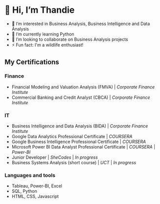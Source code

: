 # 👋 Hi, I’m Thandie

- 👀 I’m interested in Business Analysis, Business Intelligence and Data Analysis
- 🌱 I’m currently learning Python
- 💞️ I’m looking to collaborate on Business Analysis projects
- ⚡ Fun fact: I'm a wildlife enthusiast!

## My Certifications
### Finance
- Financial Modeling and Valuation Analysis (FMVA) | *Corporate Finance Institute*
- Commercial Banking and Credit Analyst (CBCA) | *Corporate Finance Institute*

### IT
- Business Intelligence and Data Analysis (BIDA) | *Corporate Finance Institute*
- Google Data Analytics Professional Certificate | *COURSERA*
- Google Business Intelligence Professional Certificate | *COURSERA*
- Microsoft Power BI Data Analyst Professional Certificate | *COURSERA* | *Power-BI*
- Junior Developer | *SheCodes* | *In progress*
- Business Systems Analysis (short course) | *UCT* | *In progress*

### Languages and tools

- Tableau, Power-BI, Excel
- SQL, Python
- HTML, CSS, Javascript
  

<!---
thandierab/thandierab is a ✨ special ✨ repository because its `README.md` (this file) appears on your GitHub profile.
You can click the Preview link to take a look at your changes.
--->
